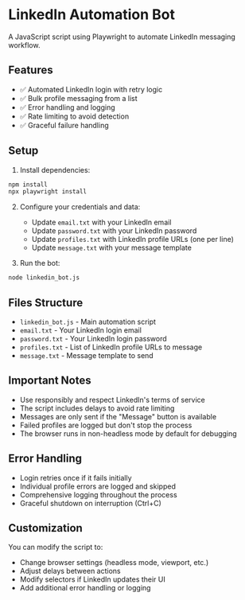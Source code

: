# LinkedIn Automation Bot

A JavaScript script using Playwright to automate LinkedIn messaging workflow.

## Features

- ✅ Automated LinkedIn login with retry logic
- ✅ Bulk profile messaging from a list
- ✅ Error handling and logging
- ✅ Rate limiting to avoid detection
- ✅ Graceful failure handling

## Setup

1. Install dependencies:
```bash
npm install
npx playwright install
```

2. Configure your credentials and data:
   - Update `email.txt` with your LinkedIn email
   - Update `password.txt` with your LinkedIn password
   - Update `profiles.txt` with LinkedIn profile URLs (one per line)
   - Update `message.txt` with your message template

3. Run the bot:
```bash
node linkedin_bot.js
```

## Files Structure

- `linkedin_bot.js` - Main automation script
- `email.txt` - Your LinkedIn login email
- `password.txt` - Your LinkedIn login password
- `profiles.txt` - List of LinkedIn profile URLs to message
- `message.txt` - Message template to send

## Important Notes

- Use responsibly and respect LinkedIn's terms of service
- The script includes delays to avoid rate limiting
- Messages are only sent if the "Message" button is available
- Failed profiles are logged but don't stop the process
- The browser runs in non-headless mode by default for debugging

## Error Handling

- Login retries once if it fails initially
- Individual profile errors are logged and skipped
- Comprehensive logging throughout the process
- Graceful shutdown on interruption (Ctrl+C)

## Customization

You can modify the script to:
- Change browser settings (headless mode, viewport, etc.)
- Adjust delays between actions
- Modify selectors if LinkedIn updates their UI
- Add additional error handling or logging
